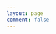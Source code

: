 ```yaml
---
layout: page
comment: false
---
```

<script setup>
import {
  VPTeamPage,
  VPTeamPageTitle,
  VPTeamMembers,
  VPTeamPageSection,
} from 'vitepress/theme'

const coreMembers = [
  {
    avatar: '/avatar/compe.png',
    name: 'ComPE',
    title: 'ComPE',
    links: [
      { 
        icon: {
          svg: '<svg t="1742273040728" class="icon" viewBox="0 0 1024 1024" version="1.1" xmlns="http://www.w3.org/2000/svg" p-id="2741" width="32" height="32"><path d="M74.873 70.383h416.025q4.424 0 4.424 4.424v416.025q0 4.423-4.424 4.423H74.873q-4.424 0-4.424-4.423V74.807q0-4.424 4.424-4.424z" fill="#0099FF" p-id="2742"></path><path d="M530.536 70.383h421.157q1.858 0 1.858 1.858v421.156q0 1.858-1.858 1.858H530.536q-1.858 0-1.858-1.858V72.241q0-1.858 1.858-1.858z" fill="#00D9FC" p-id="2743"></path><path d="M74.873 528.745h416.025q4.424 0 4.424 4.423v416.025q0 4.424-4.424 4.424H74.873q-4.424 0-4.424-4.424V533.168q0-4.423 4.424-4.423z" fill="#0053FF" p-id="2744"></path><path d="M530.536 528.745h421.157q1.858 0 1.858 1.858v421.156q0 1.858-1.858 1.858H530.536q-1.858 0-1.858-1.858V530.603q0-1.858 1.858-1.858z" fill="#00B1EF" p-id="2745"></path></svg>'
        }, 
        link: 'https://www.win-compe.top' },
    ],
  },
  {
    avatar: 'https://www.github.com/kiaking.png',
    name: 'Kia King Ishii',
    title: 'Developer',
    links: [
      { icon: 'github', link: 'https://github.com/kiaking' },
      { icon: 'twitter', link: 'https://twitter.com/KiaKing85' },
    ],
  },
]
</script>

<VPTeamPage>
  <VPTeamPageTitle>
  </VPTeamPageTitle>
  <VPTeamMembers size="small" :members="coreMembers" />
</VPTeamPage>